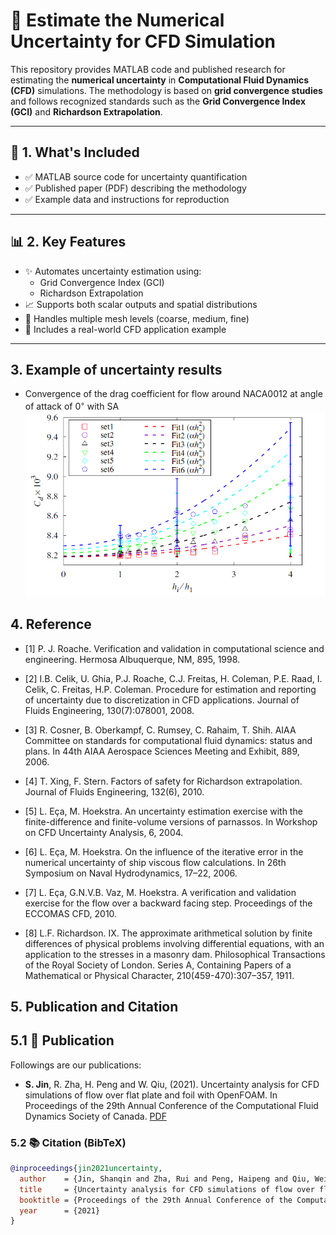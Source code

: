# 📘 Estimate the Numerical Uncertainty for CFD Simulation

This repository provides MATLAB code and published research for estimating the **numerical uncertainty** in **Computational Fluid Dynamics (CFD)** simulations. The methodology is based on **grid convergence studies** and follows recognized standards such as the **Grid Convergence Index (GCI)** and **Richardson Extrapolation**.

---

## 📄 1. What's Included

- ✅ MATLAB source code for uncertainty quantification
- ✅ Published paper (PDF) describing the methodology
- ✅ Example data and instructions for reproduction

---

## 📊 2. Key Features

- ✨ Automates uncertainty estimation using:
  - Grid Convergence Index (GCI)
  - Richardson Extrapolation
- 📈 Supports both scalar outputs and spatial distributions
- 📁 Handles multiple mesh levels (coarse, medium, fine)
- 📎 Includes a real-world CFD application example

---



## 3. Example of uncertainty results

- Convergence of the drag coefficient for flow around NACA0012 at angle of attack of $0^◦$ with SA
![image](CFD2020-Extended-Abstract-of-Uncertainty-Revised-V2.0/Figures/Capture.PNG)


<!-- 
![image](Example_of_Results/Moving-Box-U-Various-Re.jpg)

- Contour of curl in various Re = 50, 100 and 150.
![image](Example_of_Results/Moving-Box-U-Various-Curl.jpg) 
-->
## 4. Reference
- [1] P. J. Roache. Verification and validation in computational science and engineering. Hermosa Albuquerque, NM, 895, 1998.

- [2] I.B. Celik, U. Ghia, P.J. Roache, C.J. Freitas, H. Coleman, P.E. Raad, I. Celik, C. Freitas, H.P. Coleman. Procedure for estimation and reporting of uncertainty due to discretization in CFD applications. Journal of Fluids Engineering, 130(7):078001, 2008.

- [3] R. Cosner, B. Oberkampf, C. Rumsey, C. Rahaim, T. Shih. AIAA Committee on standards for computational fluid dynamics: status and plans. In 44th AIAA Aerospace Sciences Meeting and Exhibit, 889, 2006.

- [4] T. Xing, F. Stern. Factors of safety for Richardson extrapolation. Journal of Fluids Engineering, 132(6), 2010.

- [5] L. Eça, M. Hoekstra. An uncertainty estimation exercise with the finite-difference and finite-volume versions of parnassos. In Workshop on CFD Uncertainty Analysis, 6, 2004.

- [6] L. Eça, M. Hoekstra. On the influence of the iterative error in the numerical uncertainty of ship viscous flow calculations. In 26th Symposium on Naval Hydrodynamics, 17–22, 2006.

- [7] L. Eça, G.N.V.B. Vaz, M. Hoekstra. A verification and validation exercise for the flow over a backward facing step. Proceedings of the ECCOMAS CFD, 2010.

- [8] L.F. Richardson. IX. The approximate arithmetical solution by finite differences of physical problems involving differential equations, with an application to the stresses in a masonry dam. Philosophical Transactions of the Royal Society of London. Series A, Containing Papers of a Mathematical or Physical Character, 210(459-470):307–357, 1911.





## 5. Publication and Citation


## 5.1 📄 Publication

Followings are our publications:

- **S. Jin**, R. Zha, H. Peng and W. Qiu, (2021). Uncertainty analysis for CFD simulations of flow over flat plate and foil with OpenFOAM. In Proceedings of the 29th Annual Conference of the Computational Fluid Dynamics Society of Canada. [PDF](CFD2020-Extended-Abstract-of-Uncertainty-Revised-V2.0/CFDSC2020-full-paper-template-LaTex.pdf)




### 5.2 📚 Citation (BibTeX)


```bibtex
@inproceedings{jin2021uncertainty,
  author    = {Jin, Shanqin and Zha, Rui and Peng, Haipeng and Qiu, Wei},
  title     = {Uncertainty analysis for CFD simulations of flow over flat plate and foil with OpenFOAM},
  booktitle = {Proceedings of the 29th Annual Conference of the Computational Fluid Dynamics Society of Canada},
  year      = {2021}
}

```

